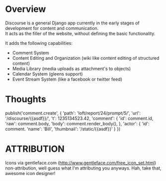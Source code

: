 Overview
====================

Discourse is a general Django app currently in the early stages of development for content and communication.  
It acts as the filler of the website, without defining the basic functionality.

It adds the following capabilities:

- Comment System
- Content Editing and Organization (wiki like content editing of structured content)
- Media Library (media uploads as attachment's to objects)
- Calendar System (gleens support)
- Event Stream System (like a facebook or twitter feed)



Thoughts
======================
publish('comment.create', {
    'path': 'loft/report/24/prompt/5/',
    'url': '/discourse/{{asdf}}/',
    't': 1235134523.42,
    'comment': {
        'id': comment.id,
        'raw': comment.body,
        'body': comment.render_body(),
    },
    'actor': {
        'id': comment.
        'name': 'Bill',
        'thumbnail': '/static/{{asdf}}'
    }
})



ATTRIBUTION
===============
Icons via gentleface.com (http://www.gentleface.com/free_icon_set.html) non-attribution, well guess what I'm attributing you anyways.
Hah, take that, awesome icon designer!